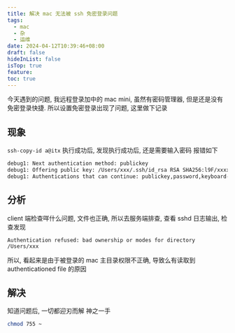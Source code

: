 ```yaml
---
title: 解决 mac 无法被 ssh 免密登录问题
tags:
  - mac
  - 杂
  - 运维
date: 2024-04-12T10:39:46+08:00
draft: false
hideInList: false
isTop: true
feature: 
toc: true
---
```



今天遇到的问题, 我远程登录加中的 mac mini, 虽然有密码管理器, 但是还是没有免密登录快捷. 所以设置免密登录出现了问题, 这里做下记录
<!--more-->

## 现象
`ssh-copy-id a@itx` 执行成功后, 发现执行成功后, 还是需要输入密码
报错如下

```bash
debug1: Next authentication method: publickey
debug1: Offering public key: /Users/xxx/.ssh/id_rsa RSA SHA256:l9F/xxxxx
debug1: Authentications that can continue: publickey,password,keyboard-interactive
```

## 分析
client 端检查咩什么问题, 文件也正确, 所以去服务端排查, 查看 sshd 日志输出, 检查发现
```
Authentication refused: bad ownership or modes for directory /Users/xxx
```

所以, 看起来是由于被登录的 mac 主目录权限不正确, 导致么有读取到 authenticationed file 的原因

## 解决
知道问题后, 一切都迎刃而解
神之一手 

```bash
chmod 755 ~
```